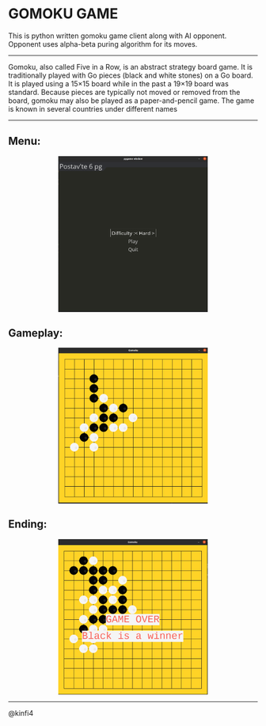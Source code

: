 # GOMOKU GAME

This is python written gomoku game client along with AI opponent.  
Opponent uses alpha-beta puring algorithm for its moves.
<hr>

Gomoku, also called Five in a Row, is an abstract strategy board game.
It is traditionally played with Go pieces (black and white stones) on a Go board.
It is played using a 15×15 board while in the past a 19×19 board was standard.
Because pieces are typically not moved or removed from the board, gomoku may also be played as a paper-and-pencil game.
The game is known in several countries under different names

<hr>

<h2>Menu:</h2>
<div style="justify-content: center; display: flex; align-items: center;">
    <img src="https://github.com/kinfi4/GomokuGameClient-with-AI-agent/blob/master/screenshots/menu.png?raw=true" width="60%">
</div>

<h2>Gameplay:</h2>
<div style="justify-content: center; display: flex; align-items: center;">
    <img src="https://github.com/kinfi4/GomokuGameClient-with-AI-agent/blob/master/screenshots/game1.png?raw=true" width="60%">
</div>

<h2>Ending:</h2>
<div style="justify-content: center; display: flex; align-items: center;">
    <img src="https://github.com/kinfi4/GomokuGameClient-with-AI-agent/blob/master/screenshots/winner.png?raw=true" width="60%">
</div>

---------------------------

@kinfi4

